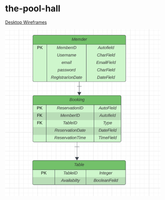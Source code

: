 # the-pool-hall
[Desktop Wireframes](documentation/poolhall%20wire%20%20frames/)

![ERD](documentation/erd.png)
